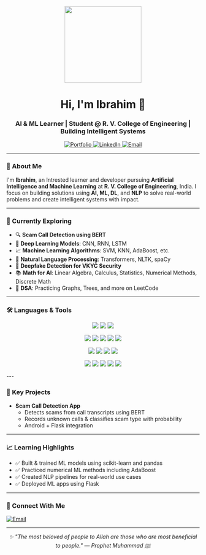 <!-- Profile README.md for Ibrahim Bagwan -->
<p align="center">
  <img src="https://i.pinimg.com/originals/e4/26/70/e426702edf874b181aced1e2fa5c6cde.gif" width="200"/>
</p>
<h1 align="center">Hi, I'm Ibrahim 👋</h1>
<h3 align="center">AI & ML Learner | Student @ R. V. College of Engineering | Building Intelligent Systems</h3>

<p align="center">
  <a href="https://ibrahim-bagwan.vercel.app" target="_blank">
    <img src="https://img.shields.io/badge/🌐%20Portfolio-22272E?style=for-the-badge&logo=vercel&logoColor=white" alt="Portfolio"/>
  </a>
  <a href="https://www.linkedin.com/in/ibrahimbagwan" target="_blank">
    <img src="https://img.shields.io/badge/🔗%20LinkedIn-0A66C2?style=for-the-badge&logo=linkedin&logoColor=white" alt="LinkedIn"/>
  </a>
  <a href="mailto:ibagwan.ai24@rvce.edu.in">
    <img src="https://img.shields.io/badge/📧%20Email-EA4335?style=for-the-badge&logo=gmail&logoColor=white" alt="Email"/>
  </a>
</p>

---

### 🌟 About Me

I'm **Ibrahim**, an Intrested learner and developer pursuing **Artificial Intelligence and Machine Learning** at **R. V. College of Engineering**, India. I focus on building solutions using **AI, ML, DL**, and **NLP** to solve real-world problems and create intelligent systems with impact.

---

### 🧠 Currently Exploring

- 🔍 **Scam Call Detection using BERT**
- 🤖 **Deep Learning Models**: CNN, RNN, LSTM
- 📈 **Machine Learning Algorithms**: SVM, KNN, AdaBoost, etc.
- 🧠 **Natural Language Processing**: Transformers, NLTK, spaCy
- 🔐 **Deepfake Detection for VKYC Security**
- 📚 **Math for AI**: Linear Algebra, Calculus, Statistics, Numerical Methods, Discrete Math
- 🧩 **DSA**: Practicing Graphs, Trees, and more on LeetCode

---

### 🛠️ Languages & Tools

<p align="center"> <!-- Languages --> <img src="https://img.shields.io/badge/Python-3776AB?style=for-the-badge&logo=python&logoColor=white"/> <img src="https://img.shields.io/badge/C-00599C?style=for-the-badge&logo=c&logoColor=white"/> <img src="https://img.shields.io/badge/C++-00599C?style=for-the-badge&logo=c%2B%2B&logoColor=white"/> </p> <p align="center"> <!-- ML & DL Libraries --> <img src="https://img.shields.io/badge/TensorFlow-FF6F00?style=for-the-badge&logo=tensorflow&logoColor=white"/> <img src="https://img.shields.io/badge/PyTorch-EE4C2C?style=for-the-badge&logo=pytorch&logoColor=white"/> <img src="https://img.shields.io/badge/scikit--learn-F7931E?style=for-the-badge&logo=scikit-learn&logoColor=white"/> <img src="https://img.shields.io/badge/NumPy-013243?style=for-the-badge&logo=numpy&logoColor=white"/> <img src="https://img.shields.io/badge/pandas-150458?style=for-the-badge&logo=pandas&logoColor=white"/> </p> <p align="center"> <!-- NLP & CV --> <img src="https://img.shields.io/badge/Hugging%20Face-FFD21E?style=for-the-badge&logo=huggingface&logoColor=black"/> <img src="https://img.shields.io/badge/NLTK-154187?style=for-the-badge&logo=python&logoColor=white"/> <img src="https://img.shields.io/badge/spaCy-09A3D5?style=for-the-badge&logo=spacy&logoColor=white"/> <img src="https://img.shields.io/badge/OpenCV-5C3EE8?style=for-the-badge&logo=opencv&logoColor=white"/> </p> <p align="center"> <!-- Frameworks & Tools --> <img src="https://img.shields.io/badge/Flask-000000?style=for-the-badge&logo=flask&logoColor=white"/> <img src="https://img.shields.io/badge/Streamlit-FF4B4B?style=for-the-badge&logo=streamlit&logoColor=white"/> <img src="https://img.shields.io/badge/Jupyter-F37626?style=for-the-badge&logo=jupyter&logoColor=white"/> <img src="https://img.shields.io/badge/Google%20Colab-F9AB00?style=for-the-badge&logo=google-colab&logoColor=white"/> <img src="https://img.shields.io/badge/GitHub-181717?style=for-the-badge&logo=github&logoColor=white"/> </p>
---

### 🚀 Key Projects

- **Scam Call Detection App**
  - Detects scams from call transcripts using BERT
  - Records unknown calls & classifies scam type with probability
  - Android + Flask integration


---

### 📈 Learning Highlights

- ✅ Built & trained ML models using scikit-learn and pandas
- ✅ Practiced numerical ML methods including AdaBoost
- ✅ Created NLP pipelines for real-world use cases
- ✅ Deployed ML apps using Flask

---

### 📌 Connect With Me

<p align="left">
  <a href="mailto:ibagwan.ai24@rvce.edu.in">
    <img src="https://img.shields.io/badge/Email-EA4335?style=for-the-badge&logo=gmail&logoColor=white" alt="Email"/>
  </a>
</p>

---

<p align="center"><em>✨ "The most beloved of people to Allah are those who are most beneficial to people."
— Prophet Muhammad ﷺ</em></p>
